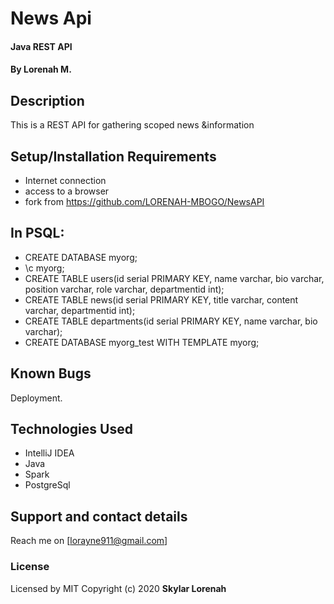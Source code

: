 # News Api
#### Java REST API 
#### By **Lorenah M.**
## Description
This is a REST API for gathering scoped news &information
## Setup/Installation Requirements
* Internet connection
* access to a browser
* fork from https://github.com/LORENAH-MBOGO/NewsAPI
## In PSQL:
* CREATE DATABASE myorg;
* \c myorg;
* CREATE TABLE users(id serial PRIMARY KEY, name varchar, bio varchar, position varchar, role varchar, departmentid int);
* CREATE TABLE news(id serial PRIMARY KEY, title varchar, content varchar, departmentid int);
* CREATE TABLE departments(id serial PRIMARY KEY, name varchar, bio varchar);
* CREATE DATABASE myorg_test WITH TEMPLATE myorg;
## Known Bugs
Deployment.
## Technologies Used
* IntelliJ IDEA
* Java
* Spark
* PostgreSql
## Support and contact details
Reach me on [lorayne911@gmail.com]
### License
Licensed by MIT
Copyright (c) 2020 **Skylar Lorenah**